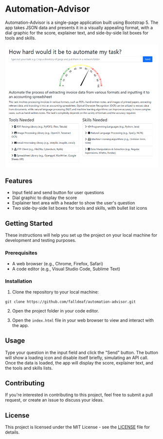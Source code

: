 # Automation-Advisor

Automation-Advisor is a single-page application built using Bootstrap 5. The app takes JSON data and presents it in a visually appealing format, with a dial graphic for the score, explainer text, and side-by-side list boxes for tools and skills.

![Screenshot of Your App Name](screenshot.png)

## Features

- Input field and send button for user questions
- Dial graphic to display the score
- Explainer text area with a header to show the user's question
- Two side-by-side list boxes for tools and skills, with bullet list icons

## Getting Started

These instructions will help you set up the project on your local machine for development and testing purposes.

### Prerequisites

- A web browser (e.g., Chrome, Firefox, Safari)
- A code editor (e.g., Visual Studio Code, Sublime Text)

### Installation

1. Clone the repository to your local machine:

``` git clone https://github.com/falldeaf/automation-advisor.git ```

2. Open the project folder in your code editor.

3. Open the `index.html` file in your web browser to view and interact with the app.

## Usage

Type your question in the input field and click the "Send" button. The button will show a loading icon and disable itself briefly, simulating an API call. Once the data is loaded, the app will display the score, explainer text, and the tools and skills lists.

## Contributing

If you're interested in contributing to this project, feel free to submit a pull request, or create an issue to discuss your ideas.

## License

This project is licensed under the MIT License - see the [LICENSE](LICENSE) file for details.

